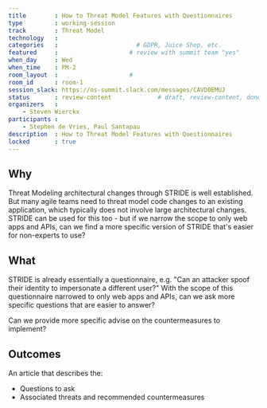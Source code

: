 ```yaml
---
title        : How to Threat Model Features with Questionnaires
type         : working-session
track        : Threat Model
technology   :
categories   :                      # GDPR, Juice Shop, etc.
featured     :                    # review with summit team "yes"
when_day     : Wed
when_time    : PM-2
room_layout  :                    #
room_id      : room-1
session_slack: https://os-summit.slack.com/messages/CAVD0EMUJ
status       : review-content             # draft, review-content, done
organizers   :
    - Steven Wierckx
participants :
    - Stephen de Vries, Paul Santapau
description  : How to Threat Model Features with Questionnaires
locked       : true
---
```


## Why

Threat Modeling architectural changes through STRIDE is well established.  But many agile teams need to threat model code changes to an existing application, which typically does not involve large architectural changes.  STRIDE can be used for this too - but if we narrow the scope to only web apps and APIs, can we find a more specific version of STRIDE that's easier for non-experts to use?

## What

STRIDE is already essentially a questionnaire, e.g. "Can an attacker spoof their identity to impersonate a different user?"
With the scope of this questionnaire narrowed to only web apps and APIs, can we ask more specific questions that are easier to answer?

Can we provide more specific advise on the countermeasures to implement?

## Outcomes

An article that describes the:
- Questions to ask
- Associated threats and recommended countermeasures
